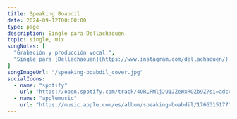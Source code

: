 ```yaml
---
title: Speaking Boabdil
date: 2024-09-12T00:00:00
type: page
description: Single para Dellachaouen.
topic: single, mix
songNotes: [
  "Grabación y producción vocal.",
  "Single para [Dellachaouen](https://www.instagram.com/dellachaouen/)."
]
songImageUrl: "/speaking-boabdil_cover.jpg"
socialIcons:
  - name: "spotify"
    url: "https://open.spotify.com/track/4QRLPMljJU1JZeWxROZb9Z?si=adcccb6b7f414e93"
  - name: "applemusic"
    url: "https://music.apple.com/es/album/speaking-boabdil/1766315177?i=1766315399"
---
```


